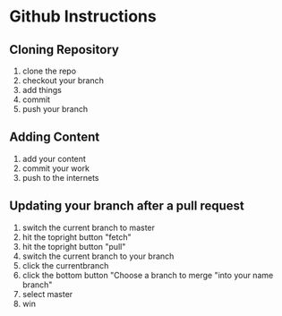 # Github Instructions

## Cloning Repository

1. clone the repo
2. checkout your branch
3. add things
4. commit
5. push your branch

## Adding Content
1. add your content
2. commit your work
3. push to the internets

## Updating your branch after a pull request

1. switch the current branch to master 
2. hit the topright button "fetch"
3. hit the topright button "pull"
4. switch the current branch to your branch
5. click the currentbranch 
6. click the bottom button "Choose a branch to merge "into your name branch"
7. select master
8. win